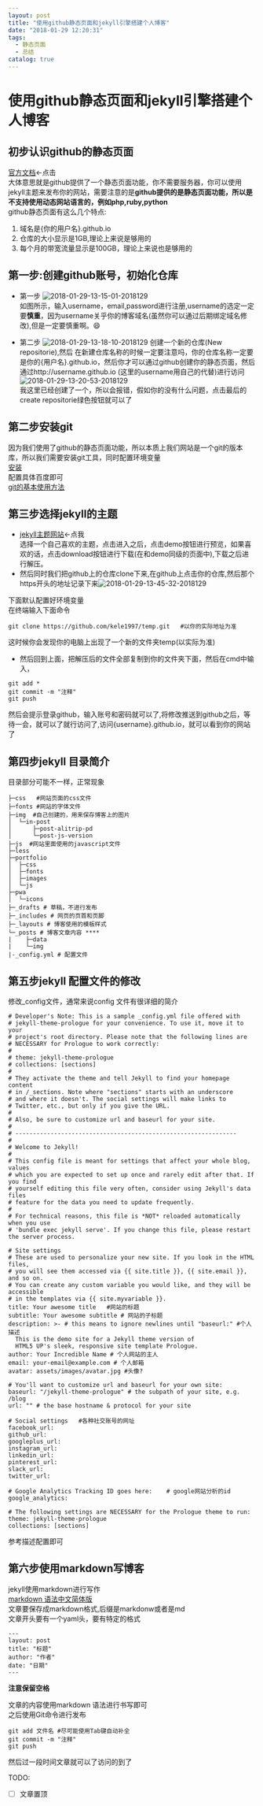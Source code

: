 ```yaml
---
layout: post
title: "使用github静态页面和jekyll引擎搭建个人博客"
date: "2018-01-29 12:20:31"
tags:  
  - 静态页面
  - 总结
catalog: true
---
```

# 使用github静态页面和jekyll引擎搭建个人博客 
## 初步认识github的静态页面
[官方文档](https://help.github.com/articles/what-is-github-pages/)←点击  
大体意思就是github提供了一个静态页面功能，你不需要服务器，你可以使用jekyll主题来发布你的网站，需要注意的是**github提供的是静态页面功能，所以是不支持使用动态网站语言的，例如php,ruby,python**   
github静态页面有这么几个特点: 
1. 域名是{你的用户名}.github.io 
1. 仓库的大小显示是1GB,理论上来说是够用的  
1. 每个月的带宽流量显示是100GB，理论上来说也是够用的    

## 第一步:创建github账号，初始化仓库  
* 第一步
![2018-01-29-13-15-01-2018129](http://or4d8nhvk.bkt.clouddn.com/2018-01-29-13-15-01-2018129.png)  
如图所示，输入username，email,password进行注册,username的选定一定要**慎重**，因为username关乎你的博客域名(虽然你可以通过后期绑定域名修改),但是一定要慎重啊。:smile:

* 第二步 
![2018-01-29-13-18-10-2018129](http://or4d8nhvk.bkt.clouddn.com/2018-01-29-13-18-10-2018129.png)
创建一个新的仓库(New  repositorie),然后
在新建仓库名称的时候一定要注意吗，你的仓库名称一定要是你的{用户名}.github.io，然后你才可以通过github创建你的静态页面，然后通过http://username.github.io (这里的username用自己的代替)进行访问   
![2018-01-29-13-20-53-2018129](http://or4d8nhvk.bkt.clouddn.com/2018-01-29-13-20-53-2018129.png)   
我这里已经创建了一个，所以会报错，假如你的没有什么问题，点击最后的create repositorie绿色按钮就可以了   


## 第二步安装git
因为我们使用了github的静态页面功能，所以本质上我们网站是一个git的版本库，所以我们需要安装git工具，同时配置环境变量  
[安装](https://git-scm.com/)  
配置具体百度即可  
[git的基本使用方法](http://marklodato.github.io/visual-git-guide/index-zh-cn.html)  

## 第三步选择jekyll的主题  
* [jekyll主题网站](http://jekyllthemes.org/)←点我    
选择一个自己喜欢的主题，点击进入之后，点击demo按钮进行预览，如果喜欢的话，点击download按钮进行下载(在和demo同级的页面中),下载之后进行解压。  
* 然后同时我们把github上的仓库clone下来,在github上点击你的仓库,然后那个https开头的地址记录下来![2018-01-29-13-45-32-2018129](http://or4d8nhvk.bkt.clouddn.com/2018-01-29-13-45-32-2018129.png)

下面默认配置好环境变量  
在终端输入下面命令  
```
git clone https://github.com/kele1997/temp.git   #以你的实际地址为准
``` 
这时候你会发现你的电脑上出现了一个新的文件夹temp(以实际为准)
* 然后回到上面，把解压后的文件全部复制到你的文件夹下面，然后在cmd中输入，
```
git add *
git commit -m "注释"
git push
```
然后会提示登录github，输入账号和密码就可以了,将修改推送到github之后，等待一会，就可以了就行访问了,访问{username}.github.io，就可以看到你的网站了   

## 第四步jekyll 目录简介 
目录部分可能不一样，正常现象
```
├─css   #网站页面的css文件
├─fonts #网站的字体文件
├─img  #自己创建的，用来保存博客上的图片
│  └─in-post
│      ├─post-alitrip-pd
│      └─post-js-version
├─js  #网站里面使用的javascript文件
├─less
├─portfolio 
│  ├─css
│  ├─fonts
│  ├─images
│  └─js
├─pwa 
│  └─icons
├─_drafts # 草稿，不进行发布
├─_includes # 网页的页首和页脚 
├─_layouts # 博客使用的模板样式
└─_posts # 博客文章内容 ****
|    ├─data
|    └─img
|-_config.yml # 配置文件
```


## 第五步jekyll 配置文件的修改 
修改_config文件，通常来说config 文件有很详细的简介  
```
# Developer's Note: This is a sample _config.yml file offered with
# jekyll-theme-prologue for your convenience. To use it, move it to your
# project's root directory. Please note that the following lines are
# NECESSARY for Prologue to work correctly:
#
# theme: jekyll-theme-prologue
# collections: [sections]
#
# They activate the theme and tell Jekyll to find your homepage content
# in /_sections. Note where "sections" starts with an underscore
# and where it doesn't. The social settings will make links to
# Twitter, etc., but only if you give the URL.
#
# Also, be sure to customize url and baseurl for your site.
#
# ---------------------------------------------------------------
#
# Welcome to Jekyll!
#
# This config file is meant for settings that affect your whole blog, values
# which you are expected to set up once and rarely edit after that. If you find
# yourself editing this file very often, consider using Jekyll's data files
# feature for the data you need to update frequently.
#
# For technical reasons, this file is *NOT* reloaded automatically when you use
# 'bundle exec jekyll serve'. If you change this file, please restart the server process.

# Site settings
# These are used to personalize your new site. If you look in the HTML files,
# you will see them accessed via {{ site.title }}, {{ site.email }}, and so on.
# You can create any custom variable you would like, and they will be accessible
# in the templates via {{ site.myvariable }}.
title: Your awesome title   #网站的标题
subtitle: Your awesome subtitle # 网站的子标题
description: >- # this means to ignore newlines until "baseurl:" #个人描述
  This is the demo site for a Jekyll theme version of
  HTML5 UP's sleek, responsive site template Prologue.
author: Your Incredible Name # 个人网站的主人
email: your-email@example.com # 个人邮箱
avatar: assets/images/avatar.jpg #头像?

# You'll want to customize url and baseurl for your own site:
baseurl: "/jekyll-theme-prologue" # the subpath of your site, e.g. /blog
url: "" # the base hostname & protocol for your site

# Social settings   #各种社交账号的网址
facebook_url:
github_url:
googleplus_url:
instagram_url:
linkedin_url:
pinterest_url:
slack_url:
twitter_url:

# Google Analytics Tracking ID goes here:    # google网站分析的id
google_analytics:

# The following settings are NECESSARY for the Prologue theme to run:
theme: jekyll-theme-prologue
collections: [sections]
```

参考描述配置即可   

## 第六步使用markdown写博客  
jekyll使用markdown进行写作  
[markdown 语法中文简体版](https://www.appinn.com/markdown/)   
文章要保存成markdown格式,后缀是markdonw或者是md  
文章开头要有一个yaml头，要有特定的格式   
```
---
layout: post
title: "标题"
author: "作者"
date: "日期"
---
```
**注意保留空格**   

文章的内容使用markdown 语法进行书写即可    
之后使用Git命令进行发布   
```
git add 文件名 #尽可能使用Tab键自动补全
git commit -m "注释"
git push 
````
然后过一段时间文章就可以了访问的到了



TODO:  
- [ ] 文章置顶